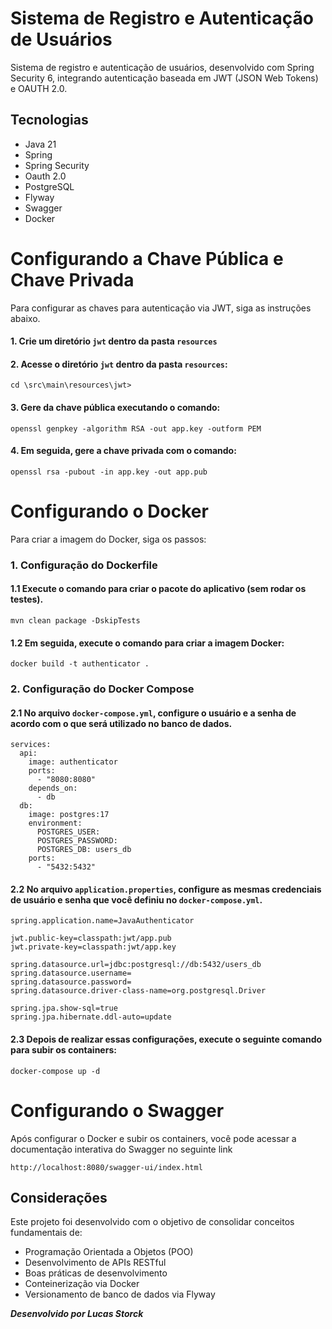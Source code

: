 # Sistema de Registro e Autenticação de Usuários
Sistema de registro e autenticação de usuários, desenvolvido com Spring Security 6, integrando autenticação baseada em JWT (JSON Web Tokens) e OAUTH 2.0.

## Tecnologias

- Java 21
- Spring
- Spring Security
- Oauth 2.0
- PostgreSQL
- Flyway
- Swagger
- Docker

# Configurando a Chave Pública e Chave Privada
Para configurar as chaves para autenticação via JWT, siga as instruções abaixo.

#### 1. Crie um diretório `jwt` dentro da pasta `resources`

#### 2. Acesse o diretório `jwt` dentro da pasta `resources`:
```
cd \src\main\resources\jwt>
```
#### 3. Gere da chave pública executando o comando:
```
openssl genpkey -algorithm RSA -out app.key -outform PEM
```
#### 4. Em seguida, gere a chave privada com o comando:
```
openssl rsa -pubout -in app.key -out app.pub
```

# Configurando o Docker
Para criar a imagem do Docker, siga os passos:

### 1. Configuração do Dockerfile
#### 1.1 Execute o comando para criar o pacote do aplicativo (sem rodar os testes).
  
```
mvn clean package -DskipTests
```
#### 1.2 Em seguida, execute o comando para criar a imagem Docker:
```
docker build -t authenticator .
```
### 2. Configuração do Docker Compose

#### 2.1 No arquivo `docker-compose.yml`, configure o usuário e a senha de acordo com o que será utilizado no banco de dados.
```
services:
  api:
    image: authenticator
    ports:
      - "8080:8080"
    depends_on:
      - db
  db:
    image: postgres:17
    environment:
      POSTGRES_USER:
      POSTGRES_PASSWORD:
      POSTGRES_DB: users_db
    ports:
      - "5432:5432"
```
#### 2.2 No arquivo `application.properties`, configure as mesmas credenciais de usuário e senha que você definiu no `docker-compose.yml`.
```
spring.application.name=JavaAuthenticator

jwt.public-key=classpath:jwt/app.pub
jwt.private-key=classpath:jwt/app.key

spring.datasource.url=jdbc:postgresql://db:5432/users_db
spring.datasource.username=
spring.datasource.password=
spring.datasource.driver-class-name=org.postgresql.Driver

spring.jpa.show-sql=true
spring.jpa.hibernate.ddl-auto=update
```
#### 2.3 Depois de realizar essas configurações, execute o seguinte comando para subir os containers:
```
docker-compose up -d
```
# Configurando o Swagger
Após configurar o Docker e subir os containers, você pode acessar a documentação interativa do Swagger no seguinte link
```
http://localhost:8080/swagger-ui/index.html
```
## Considerações
Este projeto foi desenvolvido com o objetivo de consolidar conceitos fundamentais de:

- Programação Orientada a Objetos (POO)
- Desenvolvimento de APIs RESTful
- Boas práticas de desenvolvimento
- Conteinerização via Docker
- Versionamento de banco de dados via Flyway

**_Desenvolvido por Lucas Storck_**
